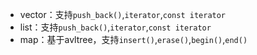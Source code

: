 

* vector：支持`push_back()`,`iterator`,`const iterator`   
* list：支持`push_back()`,`iterator`,`const iterator`   
* map：基于avltree，支持`insert()`,`erase()`,`begin()`,`end()`   
